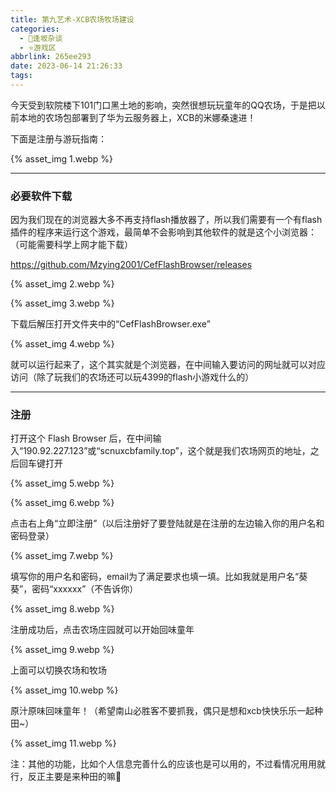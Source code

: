 ```yaml
---
title: 第九艺术-XCB农场牧场建设
categories:
  - 🌙逢坂杂谈
  - ⭐游戏区
abbrlink: 265ee293
date: 2023-06-14 21:26:33
tags:
---
```


今天受到软院楼下101门口黑土地的影响，突然很想玩玩童年的QQ农场，于是把以前本地的农场包部署到了华为云服务器上，XCB的米娜桑速进！

下面是注册与游玩指南：

{% asset_img 1.webp %}

<!--more-->

***

### 必要软件下载

因为我们现在的浏览器大多不再支持flash播放器了，所以我们需要有一个有flash插件的程序来运行这个游戏，最简单不会影响到其他软件的就是这个小浏览器：（可能需要科学上网才能下载）

<https://github.com/Mzying2001/CefFlashBrowser/releases>

{% asset_img 2.webp %}

{% asset_img 3.webp %}

下载后解压打开文件夹中的“CefFlashBrowser.exe”

{% asset_img 4.webp %}

就可以运行起来了，这个其实就是个浏览器，在中间输入要访问的网址就可以对应访问（除了玩我们的农场还可以玩4399的flash小游戏什么的）

***

### 注册

打开这个 Flash Browser 后，在中间输入“190.92.227.123”或“scnuxcbfamily.top”，这个就是我们农场网页的地址，之后回车键打开

{% asset_img 5.webp %}

{% asset_img 6.webp %}

点击右上角“立即注册”（以后注册好了要登陆就是在注册的左边输入你的用户名和密码登录）

{% asset_img 7.webp %}

填写你的用户名和密码，email为了满足要求也填一填。比如我就是用户名“葵葵”，密码“xxxxxx”（不告诉你）

{% asset_img 8.webp %}

注册成功后，点击农场庄园就可以开始回味童年

{% asset_img 9.webp %}

上面可以切换农场和牧场

{% asset_img 10.webp %}

原汁原味回味童年！（希望南山必胜客不要抓我，偶只是想和xcb快快乐乐一起种田~）

{% asset_img 11.webp %}

注：其他的功能，比如个人信息完善什么的应该也是可以用的，不过看情况用用就行，反正主要是来种田的嘛🐂
